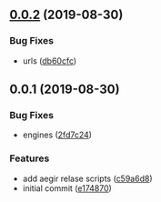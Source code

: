 <a name="0.0.2"></a>
## [0.0.2](https://github.com/alanshaw/npm-go-filecoin-dep/compare/v0.0.1...v0.0.2) (2019-08-30)


### Bug Fixes

* urls ([db60cfc](https://github.com/alanshaw/npm-go-filecoin-dep/commit/db60cfc))



<a name="0.0.1"></a>
## 0.0.1 (2019-08-30)


### Bug Fixes

* engines ([2fd7c24](https://github.com/alanshaw/npm-go-filecoin-dep/commit/2fd7c24))


### Features

* add aegir relase scripts ([c59a6d8](https://github.com/alanshaw/npm-go-filecoin-dep/commit/c59a6d8))
* initial commit ([e174870](https://github.com/alanshaw/npm-go-filecoin-dep/commit/e174870))



